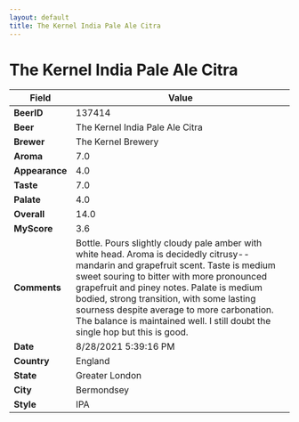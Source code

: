 ```yaml
---
layout: default
title: The Kernel India Pale Ale Citra
---
```


# The Kernel India Pale Ale Citra

| Field         | Value     |
|---------------|-----------|
| **BeerID** | 137414 |
| **Beer** | The Kernel India Pale Ale Citra |
| **Brewer** | The Kernel Brewery |
| **Aroma** | 7.0 |
| **Appearance** | 4.0 |
| **Taste** | 7.0 |
| **Palate** | 4.0 |
| **Overall** | 14.0 |
| **MyScore** | 3.6 |
| **Comments** | Bottle. Pours slightly cloudy pale amber with white head. Aroma is decidedly citrusy--mandarin and grapefruit scent. Taste is medium sweet souring to bitter with more pronounced grapefruit and piney notes. Palate is medium bodied, strong transition, with some lasting sourness despite average to more carbonation. The balance is maintained well. I still doubt the single hop but this is good. |
| **Date** | 8/28/2021 5:39:16 PM |
| **Country** | England |
| **State** | Greater London |
| **City** | Bermondsey |
| **Style** | IPA |
